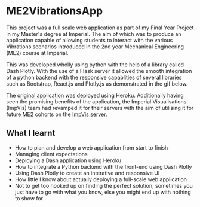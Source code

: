 # ME2VibrationsApp

This project was a full scale web application as part of my Final Year Project in my Master's degree at Imperial. The aim of which was to produce an application capable of allowing students to interact with the various Vibrations scenarios introduced in the 2nd year Mechanical Engineering (ME2) course at Imperial.

This was developed wholly using python with the help of a library called Dash Plotly. With the use of a Flask server it allowed the smooth integration of a python backend with the responsive capablities of several libraries such as Bootstrap, React.js and Plotly.js as demonstrated in the gif below.

The [original application](https://me2vibrationsapp.herokuapp.com/apps/SDOF) was deployed using Heroku. Additionally having seen the promising benefits of the application, the Imperial Visualisations (ImpVis) team had revamped it for their servers with the aim of utilising it for future ME2 cohorts on the [ImpVis server](https://impvis.co.uk/launch/me2-vibrations-single-degree-of-freedom-v3/index.html?collection=38).

## What I learnt
- How to plan and develop a web application from start to finish
- Managing client expectations
- Deploying a Dash application using Heroku
- How to integrate a Python backend with the front-end using Dash Plotly
- Using Dash Plotly to create an interative and responsive UI
- How little I know about actually deploying a full-scale web application
- Not to get too hooked up on finding the perfect solution, sometimes you just have to go with what you know, else you might end up with nothing to show for